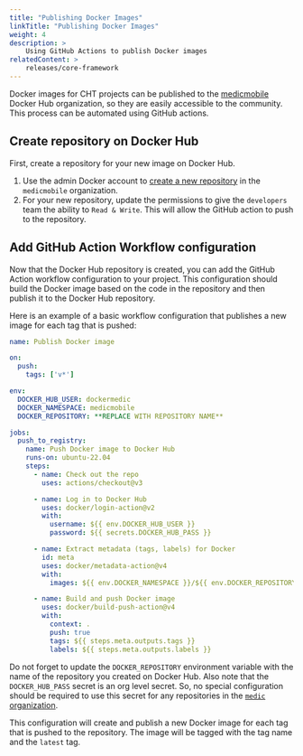 ```yaml
---
title: "Publishing Docker Images"
linkTitle: "Publishing Docker Images"
weight: 4
description: >
    Using GitHub Actions to publish Docker images
relatedContent: >
    releases/core-framework
---
```


Docker images for CHT projects can be published to the [medicmobile](https://hub.docker.com/u/medicmobile) Docker Hub organization, so they are easily accessible to the community. This process can be automated using GitHub actions.

## Create repository on Docker Hub

First, create a repository for your new image on Docker Hub.

1. Use the admin Docker account to [create a new repository](https://hub.docker.com/u/medicmobile) in the `medicmobile` organization.
2. For your new repository, update the permissions to give the `developers` team the ability to `Read & Write`.  This will allow the GitHub action to push to the repository.

## Add GitHub Action Workflow configuration

Now that the Docker Hub repository is created, you can add the GitHub Action workflow configuration to your project. This configuration should build the Docker image based on the code in the repository and then publish it to the Docker Hub repository.

Here is an example of a basic workflow configuration that publishes a new image for each tag that is pushed:

```yaml
name: Publish Docker image

on:
  push:
    tags: ['v*']

env:
  DOCKER_HUB_USER: dockermedic
  DOCKER_NAMESPACE: medicmobile
  DOCKER_REPOSITORY: **REPLACE WITH REPOSITORY NAME**

jobs:
  push_to_registry:
    name: Push Docker image to Docker Hub
    runs-on: ubuntu-22.04
    steps:
      - name: Check out the repo
        uses: actions/checkout@v3

      - name: Log in to Docker Hub
        uses: docker/login-action@v2
        with:
          username: ${{ env.DOCKER_HUB_USER }}
          password: ${{ secrets.DOCKER_HUB_PASS }}

      - name: Extract metadata (tags, labels) for Docker
        id: meta
        uses: docker/metadata-action@v4
        with:
          images: ${{ env.DOCKER_NAMESPACE }}/${{ env.DOCKER_REPOSITORY }}

      - name: Build and push Docker image
        uses: docker/build-push-action@v4
        with:
          context: .
          push: true
          tags: ${{ steps.meta.outputs.tags }}
          labels: ${{ steps.meta.outputs.labels }}
```

Do not forget to update the `DOCKER_REPOSITORY` environment variable with the name of the repository you created on Docker Hub. Also note that the `DOCKER_HUB_PASS` secret is an org level secret. So, no special configuration should be required to use this secret for any repositories in the [`medic` organization](https://github.com/medic).

This configuration will create and publish a new Docker image for each tag that is pushed to the repository. The image will be tagged with the tag name and the `latest` tag.
